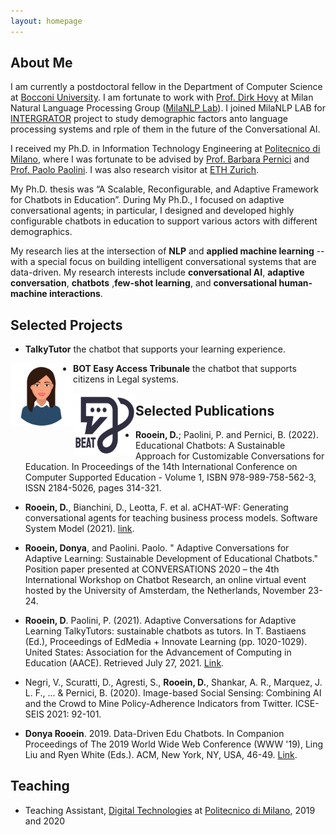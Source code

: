 ```yaml
---
layout: homepage
---
```


## About Me

I am currently a postdoctoral fellow in the Department of Computer Science at [Bocconi University](https://www.unibocconi.it/). I am fortunate to work with [Prof. Dirk Hovy](https://milanlproc.github.io/authors/1_dirk_hovy/) at Milan Natural Language Processing Group ([MilaNLP Lab](https://milanlproc.github.io/#about)). I joined MilaNLP LAB for [INTERGRATOR](https://milanlproc.github.io/project/integrator/) project to study demographic factors anto language processing systems and rple of them in the future of the Conversational AI. 

 I received my Ph.D. in Information Technology Engineering at [Politecnico di Milano](https://www.polimi.it/), where I was fortunate to be advised by [Prof. Barbara Pernici](https://pernici.faculty.polimi.it/) and [Prof. Paolo Paolini](https://www.deib.polimi.it/eng/people/details/60294). I was also research visitor at [ETH Zurich](https://ethz.ch/en.html). 
 
  My Ph.D. thesis was “A Scalable, Reconfigurable, and Adaptive Framework for Chatbots in Education”. During My Ph.D., I focused on adaptive conversational agents; in particular, I designed and developed highly configurable chatbots in education to support various actors with different demographics.

My research lies at the intersection of **NLP** and **applied machine learning** -- with a special focus on building intelligent conversational systems that are data-driven. My research interests include **conversational AI**, **adaptive conversation**, **chatbots** ,**few-shot learning**, and **conversational human-machine interactions**.

<!--
<strong style="color:#e74d3c; font-weight:600">I am looking for a postdoc or research scientist position in the US and EU. I would appreciate a ping if you see a job I might fit.</strong>
-->

## Selected Projects

- **TalkyTutor** the chatbot that supports your learning experience.
<img align="left" width="100" height="100" src="files/project-TT.png">

- **BOT Easy Access Tribunale** the chatbot that supports citizens in Legal systems.
<img align="left" width="100" height="100" src="files/project-BT.jpg">


## Selected Publications

- **Rooein, D.**; Paolini, P. and Pernici, B. (2022). Educational Chatbots: A Sustainable Approach for Customizable Conversations for Education.  In Proceedings of the 14th International Conference on Computer Supported Education - Volume 1, ISBN 978-989-758-562-3, ISSN 2184-5026, pages 314-321.

- **Rooein, D.**, Bianchini, D., Leotta, F. et al. aCHAT-WF: Generating conversational agents for teaching business process models. Software System Model (2021). [link](https://doi.org/10.1007/s10270-021-00925-7).

- **Rooein, Donya**, and Paolini. Paolo. " Adaptive Conversations for Adaptive Learning: Sustainable Development of Educational Chatbots." Position paper presented at CONVERSATIONS 2020 – the 4th International Workshop on Chatbot Research, an online virtual event hosted by the University of Amsterdam, the Netherlands, November 23-24.

-  **Rooein, D**. Paolini, P. (2021). Adaptive Conversations for Adaptive Learning TalkyTutors: sustainable chatbots as tutors. In T. Bastiaens (Ed.), Proceedings of EdMedia + Innovate Learning (pp. 1020-1029). United States: Association for the Advancement of Computing in Education (AACE). Retrieved July 27, 2021. 
[Link](https://www.learntechlib.org/primary/p/219783/).

- Negri, V., Scuratti, D., Agresti, S., **Rooein, D.**, Shankar, A. R., Marquez, J. L. F., ... \& Pernici, B. (2020). Image-based Social Sensing: Combining AI and the Crowd to Mine Policy-Adherence Indicators from Twitter. ICSE-SEIS 2021: 92-101.

- **Donya Rooein**. 2019. Data-Driven Edu Chatbots. In Companion Proceedings of The 2019 World Wide Web Conference (WWW '19), Ling Liu and Ryen White (Eds.). ACM, New York, NY, USA, 46-49. 
[Link](https://doi.org/10.1145/3308560.3314191).


    

## Teaching

- Teaching Assistant, [Digital Technologies](https://pernici.faculty.polimi.it/teaching/) at [Politecnico di Milano](https://www.polimi.it/), 2019 and 2020



<!--
## Contact
**Address:** [Max-Planck-Institut für Informatik, Campus E1 4, 66123 Saarbrücken, Germany](https://g.page/MPI-INF)
<br>
**Office Location:** E1 4 - 609 &nbsp;&nbsp;&nbsp;&nbsp;&nbsp;&nbsp; **Phone:** +49 681 9325 2109
-->

